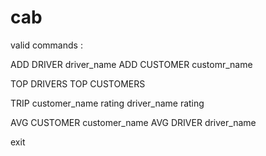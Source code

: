 # cab
valid commands : 

ADD DRIVER driver_name
ADD CUSTOMER customr_name

TOP DRIVERS
TOP CUSTOMERS

TRIP customer_name rating driver_name rating

AVG CUSTOMER customer_name
AVG DRIVER driver_name

exit
